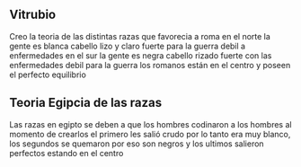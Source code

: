 ## Vitrubio

Creo la teoria de las distintas razas que favorecia a roma
en el norte la gente es blanca cabello lizo y claro fuerte para la guerra debil a enfermedades
en el sur la gente es negra cabello rizado fuerte con las enfermedades debil para la guerra
los romanos están en el centro y poseen el perfecto equilibrio

## Teoria Egipcia de las razas

Las razas en egipto se deben a que los hombres codinaron a los hombres al momento de crearlos
el primero les salió crudo por lo tanto era muy blanco,
los segundos se quemaron por eso son negros
y los ultimos salieron perfectos estando en el centro